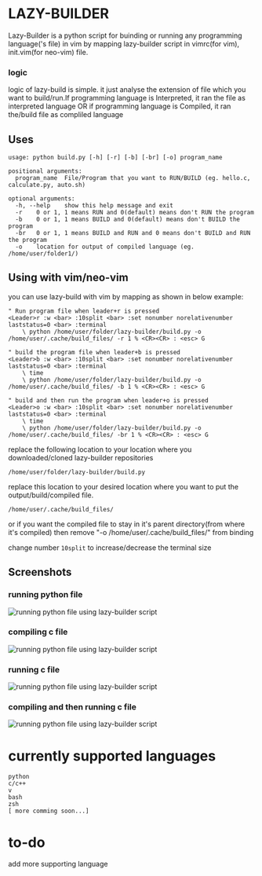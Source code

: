 # LAZY-BUILDER

Lazy-Builder is a python script for buinding or running any programming language('s file) in vim by mapping lazy-builder script in vimrc(for vim), init.vim(for neo-vim) file.

### logic
logic of lazy-build is simple. it just analyse the extension of file which you want to build/run.If programming language is Interpreted, it ran the file as interpreted language OR if programming language is Compiled, it ran the/build file as compliled language
 
## Uses


```
usage: python build.py [-h] [-r] [-b] [-br] [-o] program_name

positional arguments:
  program_name  File/Program that you want to RUN/BUILD (eg. hello.c, calculate.py, auto.sh)

optional arguments:
  -h, --help    show this help message and exit
  -r    0 or 1, 1 means RUN and 0(default) means don't RUN the program
  -b    0 or 1, 1 means BUILD and 0(default) means don't BUILD the program
  -br   0 or 1, 1 means BUILD and RUN and 0 means don't BUILD and RUN the program
  -o    location for output of compiled language (eg. /home/user/folder1/)

```

## Using with vim/neo-vim
you can use lazy-build with vim by mapping as shown in below example:
```
" Run program file when leader+r is pressed
<Leader>r :w <bar> :10split <bar> :set nonumber norelativenumber laststatus=0 <bar> :terminal
    \ python /home/user/folder/lazy-builder/build.py -o /home/user/.cache/build_files/ -r 1 % <CR><CR> : <esc> G

" build the program file when leader+b is pressed
<Leader>b :w <bar> :10split <bar> :set nonumber norelativenumber laststatus=0 <bar> :terminal
    \ time
    \ python /home/user/folder/lazy-builder/build.py -o /home/user/.cache/build_files/ -b 1 % <CR><CR> : <esc> G

" build and then run the program when leader+o is pressed
<Leader>o :w <bar> :10split <bar> :set nonumber norelativenumber laststatus=0 <bar> :terminal
    \ time
    \ python /home/user/folder/lazy-builder/build.py -o /home/user/.cache/build_files/ -br 1 % <CR><CR> : <esc> G
```
replace the following location to your location where you downloaded/cloned lazy-builder repositories
```
/home/user/folder/lazy-builder/build.py
```
replace this location to your desired location where you want to put the output/build/compiled file. 
```
/home/user/.cache/build_files/
```
or if you want the compiled file to stay in it's parent directory(from where it's compiled) then remove "-o /home/user/.cache/build_files/" from binding

change number ```10split``` to increase/decrease the terminal size

## Screenshots
### running python file
![running python file using lazy-builder script](https://i.imgur.com/gMNmBDQ.png)

### compiling c file
![running python file using lazy-builder script](https://i.imgur.com/JpzOiQi.png)

### running c file
![running python file using lazy-builder script](https://i.imgur.com/0ro8hxE.png)

### compiling and then running c file
![running python file using lazy-builder script](https://i.imgur.com/YLyRfcM.png)



# currently supported languages
```
python
c/c++
v
bash
zsh
[ more comming soon...]
```
# to-do
add more supporting language
